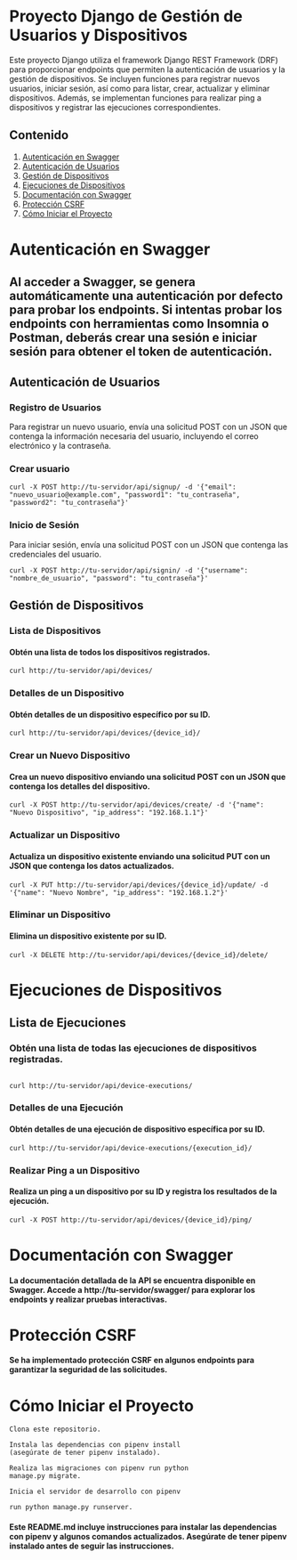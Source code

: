 # Proyecto Django de Gestión de Usuarios y Dispositivos

Este proyecto Django utiliza el framework Django REST Framework (DRF) para proporcionar endpoints que permiten la autenticación de usuarios y la gestión de dispositivos. Se incluyen funciones para registrar nuevos usuarios, iniciar sesión, así como para listar, crear, actualizar y eliminar dispositivos. Además, se implementan funciones para realizar ping a dispositivos y registrar las ejecuciones correspondientes.

## Contenido
1. [Autenticación en Swagger](#autenticación-en-swagger)
2. [Autenticación de Usuarios](#autenticación-de-usuarios)
3. [Gestión de Dispositivos](#gestión-de-dispositivos)
4. [Ejecuciones de Dispositivos](#ejecuciones-de-dispositivos)
5. [Documentación con Swagger](#documentación-con-swagger)
6. [Protección CSRF](#protección-csrf)
7. [Cómo Iniciar el Proyecto](#cómo-iniciar-el-proyecto)

# Autenticación en Swagger

## Al acceder a Swagger, se genera automáticamente una autenticación por defecto para probar los endpoints. Si intentas probar los endpoints con herramientas como Insomnia o Postman, deberás crear una sesión e iniciar sesión para obtener el token de autenticación.

## Autenticación de Usuarios

### Registro de Usuarios

Para registrar un nuevo usuario, envía una solicitud POST con un JSON que contenga la información necesaria del usuario, incluyendo el correo electrónico y la contraseña.

### Crear usuario
```
curl -X POST http://tu-servidor/api/signup/ -d '{"email": "nuevo_usuario@example.com", "password1": "tu_contraseña", "password2": "tu_contraseña"}' 
```

### Inicio de Sesión

Para iniciar sesión, envía una solicitud POST con un JSON que contenga las credenciales del usuario.

```
curl -X POST http://tu-servidor/api/signin/ -d '{"username": "nombre_de_usuario", "password": "tu_contraseña"}'
```

## Gestión de Dispositivos

### Lista de Dispositivos



#### Obtén una lista de todos los dispositivos registrados.
```
curl http://tu-servidor/api/devices/
```
### Detalles de un Dispositivo

#### Obtén detalles de un dispositivo específico por su ID.

```
curl http://tu-servidor/api/devices/{device_id}/
```
### Crear un Nuevo Dispositivo

#### Crea un nuevo dispositivo enviando una solicitud POST con un JSON que contenga los detalles del dispositivo.

```
curl -X POST http://tu-servidor/api/devices/create/ -d '{"name": "Nuevo Dispositivo", "ip_address": "192.168.1.1"}'
```
### Actualizar un Dispositivo

#### Actualiza un dispositivo existente enviando una solicitud PUT con un JSON que contenga los datos actualizados.

```
curl -X PUT http://tu-servidor/api/devices/{device_id}/update/ -d '{"name": "Nuevo Nombre", "ip_address": "192.168.1.2"}'
```
### Eliminar un Dispositivo

#### Elimina un dispositivo existente por su ID.

```
curl -X DELETE http://tu-servidor/api/devices/{device_id}/delete/
```

# Ejecuciones de Dispositivos
## Lista de Ejecuciones

### Obtén una lista de todas las ejecuciones de dispositivos registradas.

```

curl http://tu-servidor/api/device-executions/
```
### Detalles de una Ejecución

#### Obtén detalles de una ejecución de dispositivo específica por su ID.

```
curl http://tu-servidor/api/device-executions/{execution_id}/
```
### Realizar Ping a un Dispositivo

#### Realiza un ping a un dispositivo por su ID y registra los resultados de la ejecución.

```
curl -X POST http://tu-servidor/api/devices/{device_id}/ping/
```

# Documentación con Swagger

#### La documentación detallada de la API se encuentra disponible en Swagger. Accede a http://tu-servidor/swagger/ para explorar los endpoints y realizar pruebas interactivas.

# Protección CSRF

#### Se ha implementado protección CSRF en algunos endpoints para garantizar la seguridad de las solicitudes.

# Cómo Iniciar el Proyecto

    Clona este repositorio.

    Instala las dependencias con pipenv install
    (asegúrate de tener pipenv instalado).

    Realiza las migraciones con pipenv run python
    manage.py migrate.

    Inicia el servidor de desarrollo con pipenv

    run python manage.py runserver.


#### Este README.md incluye instrucciones para instalar las dependencias con pipenv y algunos comandos actualizados. Asegúrate de tener pipenv instalado antes de seguir las instrucciones.

